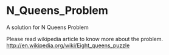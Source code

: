 N_Queens_Problem
================

A solution for N Queens Problem

Please read wikipedia article to know more about the problem. http://en.wikipedia.org/wiki/Eight_queens_puzzle  
